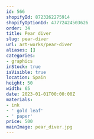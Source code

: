 ```yaml
---
id: 566
shopifyId: 8723262275914
shopifyOptionId: 47772424503626
order: 34
title: Pear diver
slug: pear-diver
url: art-works/pear-diver
aliases: []
categories:
- graphics
inStock: true
isVisible: true
location: Spain
height: 50
width: 65
date: 2023-01-01T00:00:00Z
materials:
- ink
- ' gold leaf'
- ' paper'
price: 500
mainImage: pear_diver.jpg
---
```

